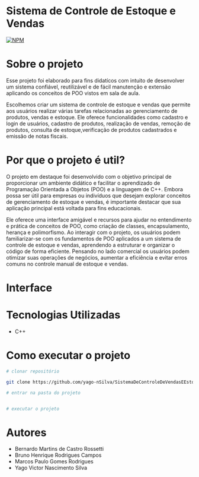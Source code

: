 # Sistema de Controle de Estoque e Vendas
[![NPM](https://img.shields.io/npm/l/react)](https://github.com/brunohcamposs/SistemaDeControleDeVendasEEstoque/blob/main/LICENSE) 

# Sobre o projeto 
Esse projeto foi elaborado para fins didatícos com intuito de desenvolver um
sistema confiável, reutilizável e de fácil manutenção e extensão aplicando os conceitos de POO
vistos em sala de aula. 

Escolhemos criar um sistema de controle de estoque e vendas que permite aos usuários realizar várias tarefas relacionadas 
ao gerenciamento de produtos, vendas e estoque. Ele oferece  funcionalidades como cadastro e login de usuários, cadastro
de produtos, realização de vendas, remoção de produtos, consulta de estoque,verificação de produtos cadastrados e emissão de notas fiscais.

# Por que o projeto é util? 

O projeto em destaque foi desenvolvido com o objetivo principal de proporcionar um ambiente didático e facilitar o aprendizado 
de Programação Orientada a Objetos (POO) e a linguagem de C++. Embora possa ser útil para empresas ou indivíduos que desejam explorar conceitos de
gerenciamento de estoque e vendas, é importante destacar que sua aplicação principal está voltada para fins educacionais.

Ele oferece uma interface amigável e recursos para ajudar no entendimento e prática de conceitos de POO, como criação de classes, encapsulamento, 
herança e polimorfismo. Ao interagir com o projeto, os usuários podem familiarizar-se com os fundamentos de POO aplicados a um sistema de controle de estoque e vendas, 
aprendendo a estruturar e organizar o código de forma eficiente. Pensando no lado comercial os usuários podem otimizar suas 
operações de negócios, aumentar a eficiência e evitar erros comuns no controle manual de estoque e vendas.

# Interface 

# Tecnologias Utilizadas 
- C++
# Como executar o projeto 

```bash
# clonar repositório

git clone https://github.com/yago-nSilva/SistemaDeControleDeVendasEEstoque

# entrar na pasta do projeto 


# executar o projeto

```

# Autores 
- Bernardo Martins de Castro Rossetti
- Bruno Henrique Rodrigues Campos
- Marcos Paulo Gomes Rodrigues
- Yago Victor Nascimento Silva
